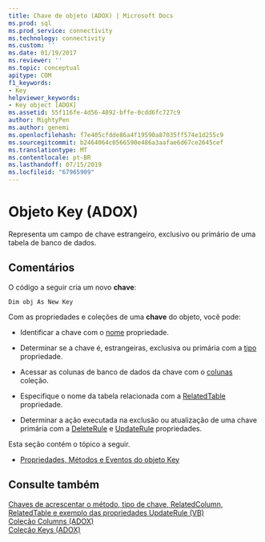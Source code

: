 ```yaml
---
title: Chave de objeto (ADOX) | Microsoft Docs
ms.prod: sql
ms.prod_service: connectivity
ms.technology: connectivity
ms.custom: ''
ms.date: 01/19/2017
ms.reviewer: ''
ms.topic: conceptual
apitype: COM
f1_keywords:
- Key
helpviewer_keywords:
- Key object [ADOX]
ms.assetid: 55f116fe-4d56-4892-bffe-0cdd6fc727c9
author: MightyPen
ms.author: genemi
ms.openlocfilehash: f7e405cfdde86a4f19590a87035ff574e1d255c9
ms.sourcegitcommit: b2464064c0566590e486a3aafae6d67ce2645cef
ms.translationtype: MT
ms.contentlocale: pt-BR
ms.lasthandoff: 07/15/2019
ms.locfileid: "67965909"
---
```

# <a name="key-object-adox"></a>Objeto Key (ADOX)
Representa um campo de chave estrangeiro, exclusivo ou primário de uma tabela de banco de dados.  
  
## <a name="remarks"></a>Comentários  
 O código a seguir cria um novo **chave**:  
  
```  
Dim obj As New Key  
```  
  
 Com as propriedades e coleções de uma **chave** do objeto, você pode:  
  
-   Identificar a chave com o [nome](../../../ado/reference/adox-api/name-property-adox.md) propriedade.  
  
-   Determinar se a chave é, estrangeiras, exclusiva ou primária com a [tipo](../../../ado/reference/adox-api/type-property-key-adox.md) propriedade.  
  
-   Acessar as colunas de banco de dados da chave com o [colunas](../../../ado/reference/adox-api/columns-collection-adox.md) coleção.  
  
-   Especifique o nome da tabela relacionada com a [RelatedTable](../../../ado/reference/adox-api/relatedtable-property-adox.md) propriedade.  
  
-   Determinar a ação executada na exclusão ou atualização de uma chave primária com a [DeleteRule](../../../ado/reference/adox-api/deleterule-property-adox.md) e [UpdateRule](../../../ado/reference/adox-api/updaterule-property-adox.md) propriedades.  
  
 Esta seção contém o tópico a seguir.  
  
-   [Propriedades, Métodos e Eventos do objeto Key](../../../ado/reference/adox-api/key-object-properties-methods-and-events.md)  
  
## <a name="see-also"></a>Consulte também  
 [Chaves de acrescentar o método, tipo de chave, RelatedColumn, RelatedTable e exemplo das propriedades UpdateRule (VB)](../../../ado/reference/adox-api/keys-append-method-key-type-relatedcolumn-relatedtable-example-vb.md)   
 [Coleção Columns (ADOX)](../../../ado/reference/adox-api/columns-collection-adox.md)   
 [Coleção Keys (ADOX)](../../../ado/reference/adox-api/keys-collection-adox.md)
